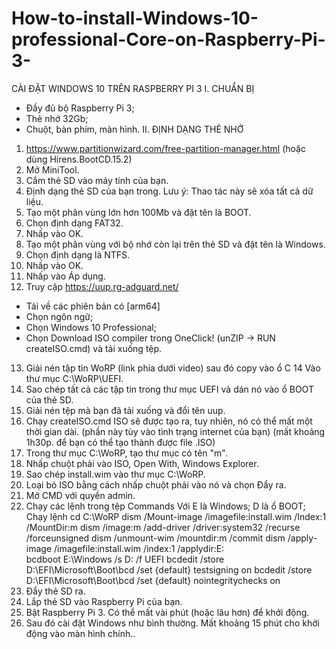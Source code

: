 # How-to-install-Windows-10-professional-Core-on-Raspberry-Pi-3-
CÀI ĐẶT WINDOWS 10 TRÊN RASPBERRY PI 3
I. CHUẨN BỊ
- Đầy đủ bộ Raspberry Pi 3;
- Thẻ nhớ 32Gb;
- Chuột, bàn phím, màn hình.
II. ĐỊNH DẠNG THẺ NHỚ
1. https://www.partitionwizard.com/free-partition-manager.html (hoặc dùng Hirens.BootCD.15.2)
2. Mở MiniTool.
3. Cắm thẻ SD vào máy tính của bạn.
4. Định dạng thẻ SD của bạn trong. Lưu ý: Thao tác này sẽ xóa tất cả dữ liệu.
5. Tạo một phân vùng lớn hơn 100Mb và đặt tên là BOOT.
6. Chọn định dạng FAT32.
7. Nhấp vào OK.
8. Tạo một phân vùng với bộ nhớ còn lại trên thẻ SD và đặt tên là Windows.
9. Chọn định dạng là NTFS.
10. Nhấp vào OK.
11. Nhấp vào Áp dụng.
12. Truy cập https://uup.rg-adguard.net/ 
- Tải về các phiên bản có [arm64] 
- Chọn ngôn ngữ;
- Chọn Windows 10 Professional;
- Chọn Download ISO compiler trong OneClick! (unZIP -> RUN createISO.cmd) và tải xuống tệp.
13. Giải nén tập tin WoRP (link phía dưới video) sau đó copy vào ổ C
14 Vào thư mục C:\WoRP\UEFI.
15. Sao chép tất cả các tập tin trong thư mục UEFI và dán nó vào ổ BOOT của thẻ SD.
16. Giải nén tệp mà bạn đã tải xuống và đổi tên uup. 
17. Chạy createISO.cmd ISO sẽ được tạo ra, tuy nhiên, nó có thể mất một thời gian dài. (phần này tùy vào tình trạng internet của bạn)
(mất khoảng 1h30p. để bạn có thể tạo thành được file .ISO)
18. Trong thư mục C:\WoRP, tạo thư mục có tên "m".
19. Nhấp chuột phải vào ISO, Open With, Windows Explorer.
20. Sao chép install.wim vào thư mục C:\WoRP.
21. Loại bỏ ISO bằng cách nhấp chuột phải vào nó và chọn Đẩy ra.
22. Mở CMD với quyền admin.
23. Chạy các lệnh trong tệp Commands
Với E là Windows; D là ổ BOOT;
Chạy lệnh
cd C:\WoRP 
dism /Mount-image /imagefile:install.wim /Index:1 /MountDir:m
dism /image:m /add-driver /driver:system32 /recurse /forceunsigned
dism /unmount-wim /mountdir:m /commit
dism /apply-image /imagefile:install.wim /index:1 /applydir:E:\
bcdboot E:\Windows /s D: /f UEFI
bcdedit /store D:\EFI\Microsoft\Boot\bcd /set {default} testsigning on
bcdedit /store D:\EFI\Microsoft\Boot\bcd /set {default} nointegritychecks on
24. Đẩy thẻ SD ra.
25. Lắp thẻ SD vào Raspberry Pi của bạn.
26. Bật Raspberry Pi 3. Có thể mất vài phút (hoặc lâu hơn) để khởi động.
27. Sau đó cài đặt Windows như bình thường.
Mất khoảng 15 phút cho khởi động vào màn hình chính..
